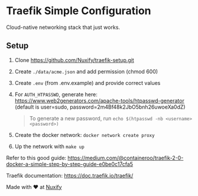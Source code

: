 # Traefik Simple Configuration

Cloud-native networking stack that just works.

## Setup

1. Clone https://github.com/Nuxify/traefik-setup.git

2. Create `./data/acme.json` and add permission (chmod 600)

3. Create `.env` (from .env.example) and provide correct values

4. For `AUTH_HTPASSWD`, generate here: https://www.web2generators.com/apache-tools/htpasswd-generator (default is user=sudo, password=2m4Bf48k2JbO5bnh26uwoeXa0dZ)

   > To generate a new password, run `echo $(htpasswd -nb <username> <password>)`

5. Create the docker network: `docker network create proxy`

6. Up the network with `make up`

Refer to this good guide: https://medium.com/@containeroo/traefik-2-0-docker-a-simple-step-by-step-guide-e0be0c17cfa5

Traefik documentation: https://doc.traefik.io/traefik/

Made with ❤️ at [Nuxify](https://nuxify.tech)
